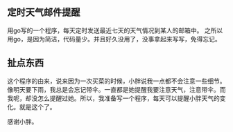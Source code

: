 ## 定时天气邮件提醒
用go写的一个程序，每天定时发送最近七天的天气情况到某人的邮箱中。
之所以用go，是因为简洁，代码量少。并且好久没用了，没事拿起来写写，免得忘记。

## 扯点东西
这个程序的由来，说来因为一次买菜的时候，小胖说我一点都不会注意一些细节。像明天要下雨，我总是会忘记带伞。一直都是她提醒我要注意天气，注意带伞。而我呢，却没怎么提醒过她。所以，我准备写一个程序，每天可以提醒小胖天气的变化。就是这个了。

感谢小胖。
